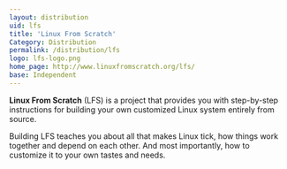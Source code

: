 ```yaml
---
layout: distribution
uid: lfs
title: 'Linux From Scratch'
Category: Distribution
permalink: /distribution/lfs
logo: lfs-logo.png
home_page: http://www.linuxfromscratch.org/lfs/
base: Independent
---
```


**Linux From Scratch** (LFS) is a project that provides you with step-by-step instructions for 
building your own customized Linux system entirely from source.

Building LFS teaches you about all that makes Linux tick, how things work together and depend 
on each other. And most importantly, how to customize it to your own tastes and needs. 